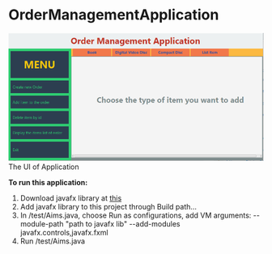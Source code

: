 # OrderManagementApplication

![UI App](https://github.com/vothuckhanhhuyen/OrderManagementApplication/blob/master/src/test/App.PNG)
The UI of Application

**To run this application:**
1. Download javafx library at [this](https://openjfx.io/)
2. Add javafx library to this project through Build path...
3. In /test/Aims.java, choose Run as configurations, add VM arguments: --module-path "path to javafx lib" --add-modules javafx.controls,javafx.fxml
4. Run /test/Aims.java
